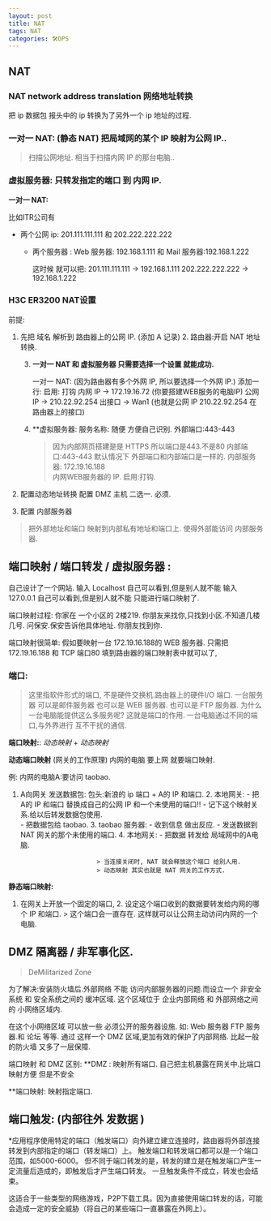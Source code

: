 ```yaml
---
layout: post
title: NAT
tags: NAT
categories: 🛠OPS
---
```



## NAT


### NAT network address translation  网络地址转换

把 ip 数据包 报头中的 ip 转换为了另外一个 ip 地址的过程.


### 一对一 NAT: (静态 NAT)   **把局域网的某个 IP 映射为公网 IP..** 
> 扫描公网地址. 相当于扫描内网 IP 的那台电脑..

### 虚拟服务器:   **只转发指定的端口 到 内网 IP.**



**一对一 NAT:** 

比如ITR公司有 
- 两个公网 ip:   201.111.111.111          和 202.222.222.222
	- 两个服务器  :  Web 服务器: 192.168.1.111 和  Mail 服务器:192.168.1.222

		这时候 就可以把:
		201.111.111.111 → 192.168.1.111
		202.222.222.222 → 192.168.1.222



### **H3C ER3200  NAT设置**

前提:
1. 先把 域名 解析到 路由器上的公网 IP. (添加 A 记录)
	2. 路由器:开启 NAT 地址转换. 

	3. **一对一 NAT  和 虚拟服务器 只需要选择一个设置 就能成功.**

		 一对一 NAT:  (因为路由器有多个外网 IP, 所以要选择一个外网 IP.)
		添加一行: 
		启用: 打钩
		内网 IP → 172.19.16.72  (你要搭建WEB服务的电脑IP)
		公网 IP → 210.22.92.254
		出接口  → Wan1 (也就是公网 IP 210.22.92.254 在路由器上的接口)

	4. **虚拟服务器:
		服务名称: 随便 方便自己识别.
		外部端口:443-443 
		> 因为内部网页搭建是是 HTTPS 所以端口是443.不是80
		内部端口:443-443
		> 默认情况下 外部端口和内部端口是一样的.
		内部服务器: 172.19.16.188  
		> 内网WEB服务器的 IP.
		启用:打钩.









1.  配置动态地址转换 配置 DMZ 主机
二选一. 必须.

2. 配置 内部服务器
> 把外部地址和端口 映射到内部私有地址和端口上.
> 使得外部能访问 内部服务器.




## 端口映射 / 端口转发 / 虚拟服务器 :

自己设计了一个网站.
输入 Localhost 自己可以看到,但是别人就不能
输入 127.0.0.1 自己可以看到,但是别人就不能
只能进行端口映射了.

端口映射过程:
你家在 一个小区的 2楼219.
你朋友来找你,只找到小区.不知道几楼几号.
问保安.保安告诉他具体地址.
你朋友找到你.

端口映射很简单:
假如要映射一台  172.19.16.188的 WEB 服务器.
只需把 172.19.16.188 和 TCP 端口80 填到路由器的端口映射表中就可以了,


### 端口: 
> 这里指软件形式的端口, 不是硬件交换机.路由器上的硬件I/O 端口.
一台服务器
可以是邮件服务器 也可以是 WEB 服务器. 也可以是 FTP 服务器.
为什么一台电脑能提供这么多服务呢? 这就是端口的作用.
一台电脑通过不同的端口,与外界进行 互不干扰的通信.


**端口映射:**:  *动态映射* + *动态映射*

**动态端口映射** (网关的工作原理)
内网的电脑 要上网 就要端口映射.

例:
内网的电脑A:要访问 taobao.
1. A向网关 发送数据包: 
	包头:新浪的 ip 端口  + A的 IP 和端口.
	2. 本地网关: 
		- 把 A的 IP 和端口  替换成自己的公网 IP 和一个未使用的端口!! 
			- 记下这个映射关系.给以后转发数据包使用.  
				- 把数据包给 taobao.
					3. taobao 服务器: 
						- 收到信息 做出反应. 
						- 发送数据到 NAT 网关的那个未使用的端口.
					4. 本地网关:
						- 把数据 转发给 局域网中的A电脑. 

							> 当连接关闭时, NAT 就会释放这个端口 给别人用.
							> 动态映射 其实也就是 NAT 网关的工作方式.

**静态端口映射:**

1. 在网关上开放一个固定的端口,
	2. 设定这个端口收到的数据要转发给内网的哪个 IP 和端口.
		> 这个端口会一直存在. 这样就可以让公网主动访问内网的一个电脑.


## DMZ    隔离器 / 非军事化区.
> DeMilitarized Zone  

为了解决:安装防火墙后.外部网络 不能 访问内部服务器的问题.而设立一个
非安全系统  和 安全系统之间的  缓冲区域.
这个区域位于 企业内部网络 和 外部网络之间的 小网络区域内.

在这个小网络区域 可以放一些 必须公开的服务器设施. 
如: Web 服务器 FTP 服务器.和 论坛 等等.
通过 这样一个 DMZ 区域,更加有效的保护了内部网络. 比起一般的防火墙 又多了一层保障.



端口映射 和 DMZ 区别:
**DMZ :     映射所有端口. 
自己把主机暴露在网关中.比端口映射方便 但是不安全

**端口映射:  映射指定端口.




## 端口触发: (内部往外 发数据 )

*应用程序使用特定的端口（触发端口）向外建立建立连接时，路由器将外部连接转发到内部指定的端口（转发端口）上。
触发端口和转发端口都可以是一个端口范围，如5000-6000。
但不同于端口转发的是，转发的建立是在触发端口产生一定流量后造成的，即触发后才产生端口转发。
一旦触发条件不成立，转发也会结束。

这适合于一些类型的网络游戏，P2P下载工具。因为直接使用端口转发的话，可能会造成一定的安全威胁（将自己的某些端口一直暴露在外网上）。



